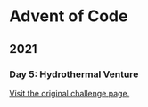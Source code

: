 # Advent of Code

## 2021

### Day 5: Hydrothermal Venture

[Visit the original challenge page.](https://adventofcode.com/2021/day/5)